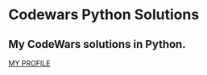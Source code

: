 # Codewars Python Solutions
 My CodeWars solutions in Python.
---
[MY PROFILE](https://www.codewars.com/users/Mblshko)
